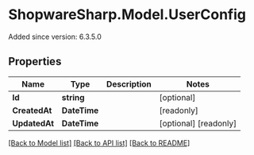 # ShopwareSharp.Model.UserConfig
Added since version: 6.3.5.0

## Properties

Name | Type | Description | Notes
------------ | ------------- | ------------- | -------------
**Id** | **string** |  | [optional] 
**CreatedAt** | **DateTime** |  | [readonly] 
**UpdatedAt** | **DateTime** |  | [optional] [readonly] 

[[Back to Model list]](../README.md#documentation-for-models) [[Back to API list]](../README.md#documentation-for-api-endpoints) [[Back to README]](../README.md)

